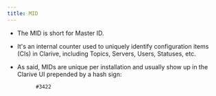 ```yaml
---
title: MID
---
```


* The MID is short for Master ID.

* It's an internal counter used to uniquely identify configuration items (CIs) in Clarive, including Topics, Servers, 
Users, Statuses, etc. 

* As said, MIDs are unique per installation and usually show up in the Clarive UI prepended by a hash sign:
            
            #3422


    
